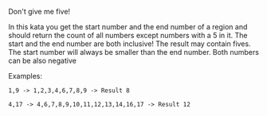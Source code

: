Don't give me five!

In this kata you get the start number and the end number of a region and should return the count of all numbers except numbers with a 5 in it. The start and the end number are both inclusive!
The result may contain fives.
The start number will always be smaller than the end number. Both numbers can be also negative

Examples:

```1,9 -> 1,2,3,4,6,7,8,9 -> Result 8```

```4,17 -> 4,6,7,8,9,10,11,12,13,14,16,17 -> Result 12```
